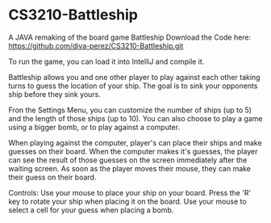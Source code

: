 # CS3210-Battleship

A JAVA remaking of the board game Battleship
Download the Code here: https://github.com/diva-perez/CS3210-Battleship.git

To run the game, you can load it into IntelliJ and compile it.

Battleship allows you and one other player to play against each other taking turns to guess the location of your ship. The goal is to sink your opponents ship before they sink yours.

Fron the Settings Menu, you can customize the number of ships (up to 5) and the length of those ships (up to 10). You can also choose to play a game using a bigger bomb, or to play against a computer.

When playing against the computer, player's can place their ships and make guesses on their board. When the computer makes it's guesses, the player can see the result of those guesses on the screen immediately after the waiting screen. As soon as the player moves their mouse, they can make their guess on their board.

Controls:
Use your mouse to place your ship on your board.
Press the 'R' key to rotate your ship when placing it on the board.
Use your mouse to select a cell for your guess when placing a bomb.
